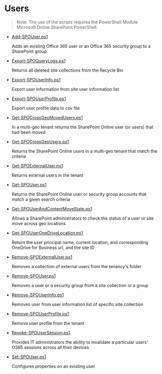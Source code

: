 # Users

> Note: The use of the scripts requires the PowerShell Module Microsoft.Online.SharePoint.PowerShell.


+ [Add-SPOUser.ps1](./Add-SPOUser.ps1)
    
  Adds an existing Office 365 user or an Office 365 security group to a SharePoint group

+ [Export-SPOQueryLogs.ps1](./Export-SPOQueryLogs.ps1)
    
  Returns all deleted site collections from the Recycle Bin

+ [Export-SPOUserInfo.ps1](./Export-SPOUserInfo.ps1)
    
  Export user information from site user information list

+ [Export-SPOUserProfile.ps1](./Export-SPOUserProfile.ps1)
    
  Export user profile data to csv file

+ [Get-SPOCrossGeoMovedUsers.ps1](./Get-SPOCrossGeoMovedUsers.ps1)
    
  In a multi-geo tenant returns the SharePoint Online user (or users) that had been moved

+ [Get-SPOCrossGeoUsers.ps1](./Get-SPOCrossGeoUsers.ps1)
    
  Returns the SharePoint Online users in a multi-geo tenant that match the criteria

+ [Get-SPOExternalUser.ps1](./Get-SPOExternalUser.ps1)
    
  Returns external users in the tenant

+ [Get-SPOUser.ps1](./Get-SPOUser.ps1)
    
  Returns the SharePoint Online user or security group accounts that match a given search criteria

+ [Get-SPOUserAndContentMoveState.ps1](./Get-SPOUserAndContentMoveState.ps1)
    
  Allows a SharePoint administrators to check the status of a user or site move across geo locations

+ [Get-SPOUserOneDriveLocation.ps1](./Get-SPOUserOneDriveLocation.ps1)
    
  Return the user principal name, current location, and corresponding OneDrive for Business url, and the site ID

+ [Remove-SPOExternalUser.ps1](./Remove-SPOExternalUser.ps1)
    
  Removes a collection of external users from the tenancy's folder

+ [Remove-SPOUser.ps1](./Remove-SPOUser.ps1)
    
  Removes a user or a security group from a site collection or a group

+ [Remove-SPOUserInfo.ps1](./Remove-SPOUserInfo.ps1)
    
  Removes user from user information list of specific site collection

+ [Remove-SPOUserProfile.ps1](./Remove-SPOUserProfile.ps1)
    
  Remove user profile from the tenant

+ [Revoke-SPOUserSession.ps1](./Revoke-SPOUserSession.ps1)
    
  Provides IT administrators the ability to invalidate a particular users' O365 sessions across all their devices

+ [Set-SPOUser.ps1](./Set-SPOUser.ps1)
    
  Configures properties on an existing user